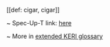 [[def: cigar, cigar]]

~ Spec-Up-T link: <a href='https://weboftrust.github.io/WOT-terms/docs/glossary/cigar'>here</a>

~ More in <a href="https://weboftrust.github.io/WOT-terms/docs/glossary/cigar">extended KERI glossary</a>
